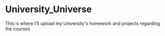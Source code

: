 # University_Universe
This is where I'll upload my University's homework and projects regarding the courses
